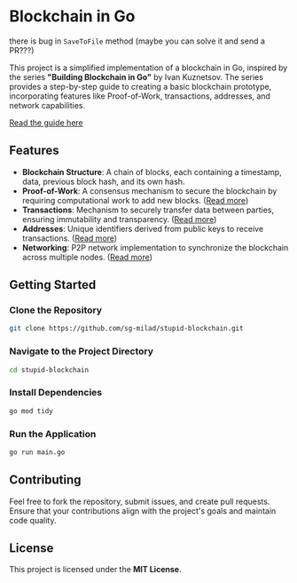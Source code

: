 # Blockchain in Go

there is bug in `SaveToFile` method (maybe you can solve it and send a PR???)

This project is a simplified implementation of a blockchain in Go, inspired by the series **"Building Blockchain in Go"** by Ivan Kuznetsov. The series provides a step-by-step guide to creating a basic blockchain prototype, incorporating features like Proof-of-Work, transactions, addresses, and network capabilities.

[Read the guide here](https://jeiwan.net/posts/building-blockchain-in-go-part-1/?utm_source=chatgpt.com)

## Features

- **Blockchain Structure**: A chain of blocks, each containing a timestamp, data, previous block hash, and its own hash.
- **Proof-of-Work**: A consensus mechanism to secure the blockchain by requiring computational work to add new blocks. ([Read more](https://jeiwan.net/posts/building-blockchain-in-go-part-2/?utm_source=chatgpt.com))
- **Transactions**: Mechanism to securely transfer data between parties, ensuring immutability and transparency. ([Read more](https://jeiwan.net/posts/building-blockchain-in-go-part-4/?utm_source=chatgpt.com))
- **Addresses**: Unique identifiers derived from public keys to receive transactions. ([Read more](https://jeiwan.net/posts/building-blockchain-in-go-part-5/?utm_source=chatgpt.com))
- **Networking**: P2P network implementation to synchronize the blockchain across multiple nodes. ([Read more](https://jeiwan.net/posts/building-blockchain-in-go-part-7/?utm_source=chatgpt.com))

## Getting Started

### Clone the Repository

```bash
git clone https://github.com/sg-milad/stupid-blockchain.git
```

### Navigate to the Project Directory

```bash
cd stupid-blockchain
```

### Install Dependencies

```bash
go mod tidy
```

### Run the Application

```bash
go run main.go
```

## Contributing

Feel free to fork the repository, submit issues, and create pull requests. Ensure that your contributions align with the project's goals and maintain code quality.

## License

This project is licensed under the **MIT License**.
